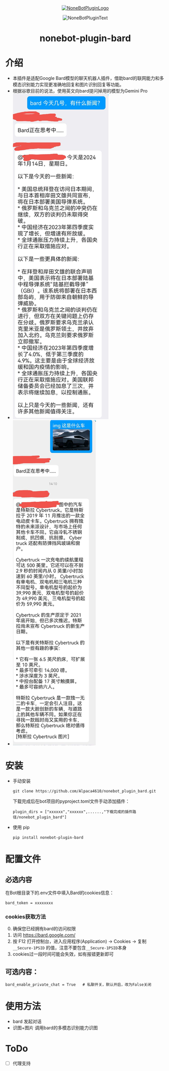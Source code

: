 <div align="center">
  <a href="https://v2.nonebot.dev/store"><img src="https://github.com/A-kirami/nonebot-plugin-template/blob/resources/nbp_logo.png" width="180" height="180" alt="NoneBotPluginLogo"></a>
  <br>
  <p><img src="https://github.com/A-kirami/nonebot-plugin-template/blob/resources/NoneBotPlugin.svg" width="240" alt="NoneBotPluginText"></p>
</div>

<div align="center">

# nonebot-plugin-bard
</div>

# 介绍
- 本插件是适配Google Bard模型的聊天机器人插件，借助bard的联网能力和多模态识别能力实现更准确地回复和图片识别回复等功能。
- 根据谷歌目前的说法，使用英文向bard提问掉用的模型为Gemini Pro
- ![bard的联网能力](nonebot_plugin_bard/images/demo2.jpg)
- ![bard的多模态识别能力](nonebot_plugin_bard/images/demo1.jpg)
# 安装

* 手动安装
  ```
  git clone https://github.com/Alpaca4610/nonebot_plugin_bard.git
  ```

  下载完成后在bot项目的pyproject.toml文件手动添加插件：

  ```
  plugin_dirs = ["xxxxxx","xxxxxx",......,"下载完成的插件路径/nonebot_plugin_bard"]
  ```
* 使用 pip
  ```
  pip install nonebot-plugin-bard
  ```

# 配置文件

## 必选内容
在Bot根目录下的.env文件中填入Bard的cookies信息：
```
bard_token = xxxxxxxx
```
### cookies获取方法
0. 确保您已经拥有bard的访问权限
1. 访问 https://bard.google.com/
2. 按 F12 打开控制台，进入应用程序(Application) → Cookies → 复制 ```__Secure-1PSID``` 的值，注意不要包含```__Secure-1PSID```本身
3. cookies过一段时间可能会失效，如有报错更新即可

##  可选内容：
```
bard_enable_private_chat = True   # 私聊开关，默认开启，改为False关闭
```


# 使用方法
- bard 发起对话
- 识图+图片 调用bard的多模态识别能力识图

# ToDo
- [ ] 代理支持
